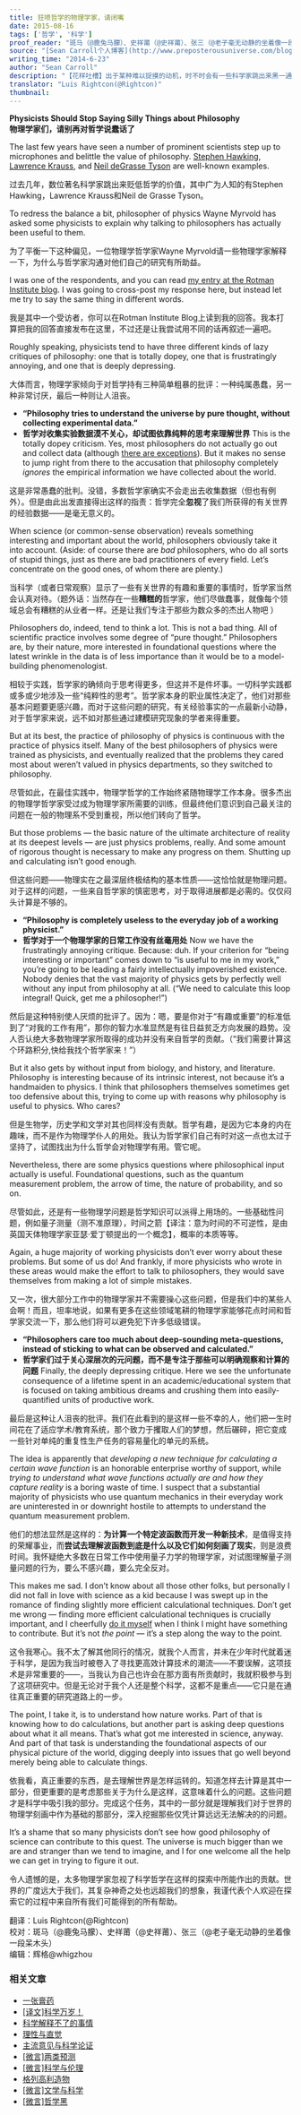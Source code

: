 ```yaml
---
title: 狂喷哲学的物理学家，请闭嘴
date: 2015-08-16
tags: ['哲学', '科学']
proof_reader: "斑马（@鹿兔马朦）、史祥莆（@史祥莆）、张三（@老子毫无动静的坐着像一段呆木头）"
source: "[Sean Carroll个人博客](http://www.preposterousuniverse.com/blog/2014/06/23/physicists-should-stop-saying-silly-things-about-philosophy/)"
writing_time: "2014-6-23"
author: "Sean Carroll"
description: "【花样吐槽】出于某种难以捉摸的动机，时不时会有一些科学家跳出来黑一通哲学，比如几年前的霍金，墙内科普界也时有跟风者，仿佛攻击哲学可以让他们展示自己拥有一颗harder scientific head，不过，至少有一部分科学家承认自己喜欢哲学，并从中受益匪浅。"
translator: "Luis Rightcon(@Rightcon)"
thumbnail:
---
```


**Physicists Should Stop Saying Silly Things about Philosophy**  
**物理学家们，请别再对哲学说蠢话了**

The last few years have seen a number of prominent scientists step up to microphones and belittle the value of philosophy. [Stephen Hawking](http://www.telegraph.co.uk/technology/google/8520033/Stephen-Hawking-tells-Google-philosophy-is-dead.html), [Lawrence Krauss](http://m.theatlantic.com/technology/print/2012/04/has-physics-made-philosophy-and-religion-obsolete/256203/), and [Neil deGrasse Tyson](http://www.huffingtonpost.com/massimo-pigliucci/neil-degrasse-tyson-and-the-value-of-philosophy_b_5330216.html) are well-known examples.

过去几年，数位著名科学家跳出来贬低哲学的价值，其中广为人知的有Stephen Hawking，Lawrence Krauss和Neil de Grasse Tyson。

To redress the balance a bit, philosopher of physics Wayne Myrvold has asked some physicists to explain why talking to philosophers has actually been useful to them.

为了平衡一下这种偏见，一位物理学哲学家Wayne Myrvold请一些物理学家解释一下，为什么与哲学家沟通对他们自己的研究有所助益。

I was one of the respondents, and you can read [my entry at the Rotman Institute blog](http://www.rotman.uwo.ca/2014/why-talk-to-philosophers/). I was going to cross-post my response here, but instead let me try to say the same thing in different words.

我是其中一个受访者，你可以在Rotman Institute Blog上读到我的回答。我本打算把我的回答直接发布在这里，不过还是让我尝试用不同的话再叙述一遍吧。

Roughly speaking, physicists tend to have three different kinds of lazy critiques of philosophy: one that is totally dopey, one that is frustratingly annoying, and one that is deeply depressing.

大体而言，物理学家倾向于对哲学持有三种简单粗暴的批评：一种纯属愚蠢，另一种非常讨厌，最后一种则让人沮丧。

* **“Philosophy tries to understand the universe by pure thought, without collecting experimental data.”**
* **哲学对收集实验数据漠不关心，却试图依靠纯粹的思考来理解世界**
This is the totally dopey criticism. Yes, most philosophers do not actually go out and collect data (although [there are exceptions](http://en.wikipedia.org/wiki/Experimental_philosophy)). But it makes no sense to jump right from there to the accusation that philosophy completely *ignores* the empirical information we have collected about the world.

这是非常愚蠢的批判。没错，多数哲学家确实不会走出去收集数据（但也有例外）。但是由此出发直接得出这样的指责：哲学完全**忽视**了我们所获得的有关世界的经验数据——是毫无意义的。

When science (or common-sense observation) reveals something interesting and important about the world, philosophers obviously take it into account. (Aside: of course there are *bad* philosophers, who do all sorts of stupid things, just as there are bad practitioners of every field. Let’s concentrate on the good ones, of whom there are plenty.)

当科学（或者日常观察）显示了一些有关世界的有趣和重要的事情时，哲学家当然会认真对待。（题外话：当然存在一些**糟糕的**哲学家，他们尽做蠢事，就像每个领域总会有糟糕的从业者一样。还是让我们专注于那些为数众多的杰出人物吧 ）

Philosophers do, indeed, tend to think a lot. This is not a bad thing. All of scientific practice involves some degree of “pure thought.” Philosophers are, by their nature, more interested in foundational questions where the latest wrinkle in the data is of less importance than it would be to a model-building phenomenologist.

相较于实践，哲学家的确倾向于思考得更多，但这并不是件坏事。一切科学实践都或多或少地涉及一些“纯粹性的思考”。哲学家本身的职业属性决定了，他们对那些基本问题要更感兴趣，而对于这些问题的研究，有关经验事实的一点最新小动静，对于哲学家来说，远不如对那些通过建模研究现象的学者来得重要。

But at its best, the practice of philosophy of physics is continuous with the practice of physics itself. Many of the best philosophers of physics were trained as physicists, and eventually realized that the problems they cared most about weren’t valued in physics departments, so they switched to philosophy.

尽管如此，在最佳实践中，物理学哲学的工作始终紧随物理学工作本身。很多杰出的物理学哲学家受过成为物理学家所需要的训练，但最终他们意识到自己最关注的问题在一般的物理系不受到重视，所以他们转向了哲学。

But those problems — the basic nature of the ultimate architecture of reality at its deepest levels — are just physics problems, really. And some amount of rigorous thought is necessary to make any progress on them. Shutting up and calculating isn’t good enough.

但这些问题——物理实在之最深层终极结构的基本性质——这恰恰就是物理问题。对于这样的问题，一些来自哲学家的慎密思考，对于取得进展都是必需的。仅仅闷头计算是不够的。

* **“Philosophy is completely useless to the everyday job of a working physicist.”**
* **哲学对于一个物理学家的日常工作没有丝毫用处**
Now we have the frustratingly annoying critique. Because: duh. If your criterion for “being interesting or important” comes down to “is useful to me in my work,” you’re going to be leading a fairly intellectually impoverished existence. Nobody denies that the vast majority of physics gets by perfectly well without any input from philosophy at all. (“We need to calculate this loop integral! Quick, get me a philosopher!”)

然后是这种特别使人厌烦的批评了。因为：嗯，要是你对于“有趣或重要”的标准低到了“对我的工作有用”，那你的智力水准显然是有往日益贫乏方向发展的趋势。没人否认绝大多数物理学家所取得的成功并没有来自哲学的贡献。（“我们需要计算这个环路积分,快给我找个哲学家来！”）

But it also gets by without input from biology, and history, and literature. Philosophy is interesting because of its intrinsic interest, not because it’s a handmaiden to physics. I think that philosophers themselves sometimes get too defensive about this, trying to come up with reasons why philosophy is useful to physics. Who cares?

但是生物学，历史学和文学对其也同样没有贡献。哲学有趣，是因为它本身的内在趣味，而不是作为物理学仆人的用处。我认为哲学家们自己有时对这一点也太过于坚持了，试图找出为什么哲学会对物理学有用。管它呢。

Nevertheless, there are some physics questions where philosophical input actually is useful. Foundational questions, such as the quantum measurement problem, the arrow of time, the nature of probability, and so on.

尽管如此，还是有一些物理学问题是哲学知识可以派得上用场的。一些基础性问题，例如量子测量（测不准原理），时间之箭【译注：意为时间的不可逆性，是由英国天体物理学家亚瑟·爱丁顿提出的一个概念】，概率的本质等等。

Again, a huge majority of working physicists don’t ever worry about these problems. But some of us do! And frankly, if more physicists who wrote in these areas would make the effort to talk to philosophers, they would save themselves from making a lot of simple mistakes.

又一次，很大部分工作中的物理学家并不需要操心这些问题，但是我们中的某些人会啊！而且，坦率地说，如果有更多在这些领域笔耕的物理学家能够花点时间和哲学家交流一下，那么他们将可以避免犯下许多低级错误。

* **“Philosophers care too much about deep-sounding meta-questions, instead of sticking to what can be observed and calculated.”**
* **哲学家们过于关心深层次的元问题，而不是专注于那些可以明确观察和计算的问题**
Finally, the deeply depressing critique. Here we see the unfortunate consequence of a lifetime spent in an academic/educational system that is focused on taking ambitious dreams and crushing them into easily-quantified units of productive work.

最后是这种让人沮丧的批评。我们在此看到的是这样一些不幸的人，他们把一生时间花在了适应学术/教育系统，那个致力于攫取人们的梦想，然后碾碎，把它变成一些针对单纯的重复性生产任务的容易量化的单元的系统。

The idea is apparently that *developing a new technique for calculating a certain wave function* is an honorable enterprise worthy of support, while *trying to understand what wave functions actually are and how they capture reality* is a boring waste of time. I suspect that a substantial majority of physicists who use quantum mechanics in their everyday work are uninterested in or downright hostile to attempts to understand the quantum measurement problem.

他们的想法显然是这样的：**为计算一个特定波函数而开发一种新技术**，是值得支持的荣耀事业，而**尝试去理解波函数到底是什么以及它们如何刻画了现实**，则是浪费时间。我怀疑绝大多数在日常工作中使用量子力学的物理学家，对试图理解量子测量问题的行为，要么不感兴趣，要么完全反对。

This makes me sad. I don’t know about all those other folks, but personally I did not fall in love with science as a kid because I was swept up in the romance of finding slightly more efficient calculational techniques. Don’t get me wrong — finding more efficient calculational techniques is crucially important, and I cheerfully [do it myself](http://www.preposterousuniverse.com/blog/2014/03/06/effective-field-theory-and-large-scale-structure/) when I think I might have something to contribute. But it’s not *the point* — it’s a step along the way to the point.

这令我寒心。我不太了解其他同行的情况，就我个人而言，并未在少年时代就着迷于科学，是因为我当时被卷入了寻找更高效计算技术的潮流——不要误解，这项技术是非常重要的——，当我认为自己也许会在那方面有所贡献时，我就积极参与到了这项研究中。但是无论对于我个人还是整个科学，这都不是重点——它只是在通往真正重要的研究道路上的一步。

The point, I take it, is to understand how nature works. Part of that is knowing how to do calculations, but another part is asking deep questions about what it all means. That’s what got me interested in science, anyway. And part of that task is understanding the foundational aspects of our physical picture of the world, digging deeply into issues that go well beyond merely being able to calculate things.

依我看，真正重要的东西，是去理解世界是怎样运转的。知道怎样去计算是其中一部分，但更重要的是考虑那些关于为什么是这样，这意味着什么的问题。这些问题才是科学中吸引我的部分。完成这个任务，其中的一部分就是理解我们对于世界的物理学刻画中作为基础的那部分，深入挖掘那些仅凭计算远远无法解决的的问题。

It’s a shame that so many physicists don’t see how good philosophy of science can contribute to this quest. The universe is much bigger than we are and stranger than we tend to imagine, and I for one welcome all the help we can get in trying to figure it out.

令人遗憾的是，太多物理学家忽视了科学哲学在这样的探索中所能作出的贡献。世界的广度远大于我们，其复杂神奇之处也远超我们的想象，我谨代表个人欢迎在探索它的过程中来自所有我们可能得到的所有帮助。


翻译：Luis Rightcon(@Rightcon)  
校对：斑马（@鹿兔马朦）、史祥莆（@史祥莆）、张三（@老子毫无动静的坐着像一段呆木头）  
编辑：辉格@whigzhou


### 相关文章

* [一张膏药](https://headsalon.org/archives/7152.html "一张膏药")
* [[译文]科学万岁！](https://headsalon.org/archives/5891.html "[译文]科学万岁！")
* [科学解释不了的事情](https://headsalon.org/archives/6282.html "科学解释不了的事情")
* [理性与直觉](https://headsalon.org/archives/6210.html "理性与直觉")
* [主流意见与科学论证](https://headsalon.org/archives/6144.html "主流意见与科学论证")
* [[微言]两类预测](https://headsalon.org/archives/5628.html "[微言]两类预测")
* [[微言]科学与伦理](https://headsalon.org/archives/4958.html "[微言]科学与伦理")
* [格列高利造物](https://headsalon.org/archives/4867.html "格列高利造物")
* [[微言]文学与科学](https://headsalon.org/archives/4761.html "[微言]文学与科学")
* [[微言]哲学黑](https://headsalon.org/archives/4551.html "[微言]哲学黑")
